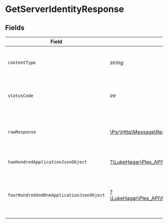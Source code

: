 # GetServerIdentityResponse


## Fields

| Field                                                                                                                                        | Type                                                                                                                                         | Required                                                                                                                                     | Description                                                                                                                                  |
| -------------------------------------------------------------------------------------------------------------------------------------------- | -------------------------------------------------------------------------------------------------------------------------------------------- | -------------------------------------------------------------------------------------------------------------------------------------------- | -------------------------------------------------------------------------------------------------------------------------------------------- |
| `contentType`                                                                                                                                | *string*                                                                                                                                     | :heavy_check_mark:                                                                                                                           | HTTP response content type for this operation                                                                                                |
| `statusCode`                                                                                                                                 | *int*                                                                                                                                        | :heavy_check_mark:                                                                                                                           | HTTP response status code for this operation                                                                                                 |
| `rawResponse`                                                                                                                                | [\Psr\Http\Message\ResponseInterface](https://www.php-fig.org/psr/psr-7/#33-psrhttpmessageresponseinterface)                                 | :heavy_check_mark:                                                                                                                           | Raw HTTP response; suitable for custom response parsing                                                                                      |
| `twoHundredApplicationJsonObject`                                                                                                            | [?\LukeHagar\Plex_API\Models\Operations\GetServerIdentityResponseBody](../../Models/Operations/GetServerIdentityResponseBody.md)             | :heavy_minus_sign:                                                                                                                           | The Transcode Sessions                                                                                                                       |
| `fourHundredAndOneApplicationJsonObject`                                                                                                     | [?\LukeHagar\Plex_API\Models\Operations\GetServerIdentityServerResponseBody](../../Models/Operations/GetServerIdentityServerResponseBody.md) | :heavy_minus_sign:                                                                                                                           | Unauthorized - Returned if the X-Plex-Token is missing from the header or query.                                                             |